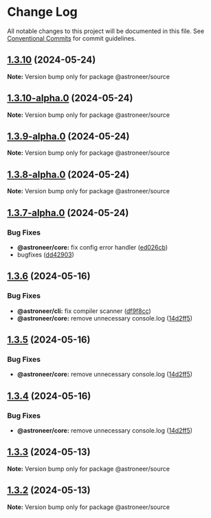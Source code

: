 # Change Log

All notable changes to this project will be documented in this file.
See [Conventional Commits](https://conventionalcommits.org) for commit guidelines.

## [1.3.10](https://github.com/lukearch/astroneer/compare/v1.3.10-alpha.0...v1.3.10) (2024-05-24)

**Note:** Version bump only for package @astroneer/source





## [1.3.10-alpha.0](https://github.com/lukearch/astroneer/compare/v1.3.9-alpha.0...v1.3.10-alpha.0) (2024-05-24)

**Note:** Version bump only for package @astroneer/source





## [1.3.9-alpha.0](https://github.com/lukearch/astroneer/compare/v1.3.8-alpha.0...v1.3.9-alpha.0) (2024-05-24)

**Note:** Version bump only for package @astroneer/source





## [1.3.8-alpha.0](https://github.com/lukearch/astroneer/compare/v1.3.7-alpha.0...v1.3.8-alpha.0) (2024-05-24)

**Note:** Version bump only for package @astroneer/source





## [1.3.7-alpha.0](https://github.com/lukearch/astroneer/compare/v1.3.6...v1.3.7-alpha.0) (2024-05-24)

### Bug Fixes

- **@astroneer/core:** fix config error handler ([ed026cb](https://github.com/lukearch/astroneer/commit/ed026cbec1d5f261c0b6c0ae2b7686eabfe06357))
- bugfixes ([dd42903](https://github.com/lukearch/astroneer/commit/dd429030a5d84a0077cd6201be8ae8421c867d59))

## [1.3.6](https://github.com/lukearch/astroneer/compare/v1.1.2...v1.3.6) (2024-05-16)

### Bug Fixes

- **@astroneer/cli:** fix compiler scanner ([df9f8cc](https://github.com/lukearch/astroneer/commit/df9f8ccca7c433ffa9c6cd558c85b8965c431375))
- **@astroneer/core:** remove unnecessary console.log ([14d2ff5](https://github.com/lukearch/astroneer/commit/14d2ff598fdcb03c0885772b7450638dc1c6208f))

## [1.3.5](https://github.com/lukearch/astroneer/compare/v1.1.2...v1.3.5) (2024-05-16)

### Bug Fixes

- **@astroneer/core:** remove unnecessary console.log ([14d2ff5](https://github.com/lukearch/astroneer/commit/14d2ff598fdcb03c0885772b7450638dc1c6208f))

## [1.3.4](https://github.com/lukearch/astroneer/compare/v1.1.2...v1.3.4) (2024-05-16)

### Bug Fixes

- **@astroneer/core:** remove unnecessary console.log ([14d2ff5](https://github.com/lukearch/astroneer/commit/14d2ff598fdcb03c0885772b7450638dc1c6208f))

## [1.3.3](https://github.com/lukearch/astroneer/compare/v1.1.2...v1.3.3) (2024-05-13)

**Note:** Version bump only for package @astroneer/source

## [1.3.2](https://github.com/lukearch/astroneer/compare/v1.1.2...v1.3.2) (2024-05-13)

**Note:** Version bump only for package @astroneer/source
